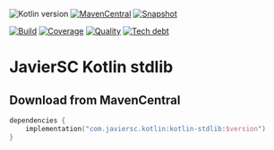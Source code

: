 ![Kotlin version](https://img.shields.io/badge/kotlin-2.0.21-blueviolet?logo=kotlin&logoColor=white)
[![MavenCentral](https://img.shields.io/maven-central/v/com.javiersc.kotlin/kotlin-stdlib?label=MavenCentral)](https://repo1.maven.org/maven2/com/javiersc/kotlin/kotlin-stdlib/)
[![Snapshot](https://img.shields.io/nexus/s/com.javiersc.kotlin/kotlin-stdlib?server=https%3A%2F%2Foss.sonatype.org%2F&label=Snapshot)](https://oss.sonatype.org/content/repositories/snapshots/com/javiersc/kotlin/kotlin-stdlib/)

[![Build](https://img.shields.io/github/actions/workflow/status/JavierSegoviaCordoba/kotlin-stdlib/build-kotlin.yaml?label=Build&logo=GitHub)](https://github.com/JavierSegoviaCordoba/kotlin-stdlib/tree/main)
[![Coverage](https://img.shields.io/sonar/coverage/com.javiersc.kotlin:kotlin-stdlib?label=Coverage&logo=SonarCloud&logoColor=white&server=https%3A%2F%2Fsonarcloud.io)](https://sonarcloud.io/dashboard?id=com.javiersc.kotlin:kotlin-stdlib)
[![Quality](https://img.shields.io/sonar/quality_gate/com.javiersc.kotlin:kotlin-stdlib?label=Quality&logo=SonarCloud&logoColor=white&server=https%3A%2F%2Fsonarcloud.io)](https://sonarcloud.io/dashboard?id=com.javiersc.kotlin:kotlin-stdlib)
[![Tech debt](https://img.shields.io/sonar/tech_debt/com.javiersc.kotlin:kotlin-stdlib?label=Tech%20debt&logo=SonarCloud&logoColor=white&server=https%3A%2F%2Fsonarcloud.io)](https://sonarcloud.io/dashboard?id=com.javiersc.kotlin:kotlin-stdlib)

# JavierSC Kotlin stdlib

## Download from MavenCentral

```kotlin
dependencies {
    implementation("com.javiersc.kotlin:kotlin-stdlib:$version")
}
```
